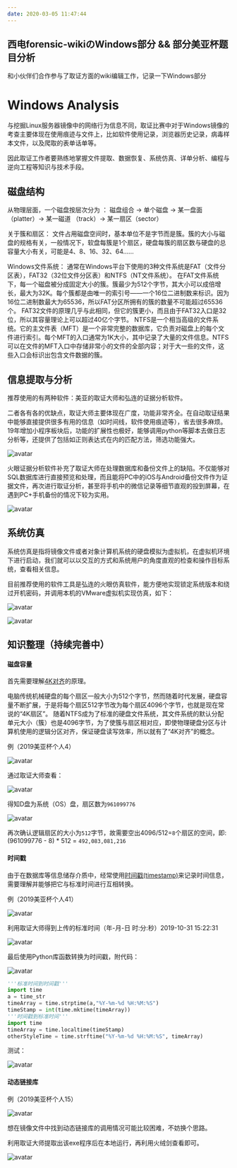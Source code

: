 ```yaml
---
date: 2020-03-05 11:47:44
---
```

## 西电forensic-wikiのWindows部分 && 部分美亚杯题目分析

和小伙伴们合作参与了取证方面的wiki编辑工作，记录一下Windows部分
<!-- more -->
# Windows Analysis

与挖掘Linux服务器镜像中的网络行为信息不同，取证比赛中对于Windows镜像的考查主要体现在使用痕迹与文件上，比如软件使用记录，浏览器历史记录，病毒样本文件，以及爬取的表单话单等。

因此取证工作者要熟练地掌握文件提取、数据恢复、系统仿真、详单分析、编程与逆向工程等知识与技术手段。

## 磁盘结构

从物理层面，一个磁盘按层次分为 ：
磁盘组合 → 单个磁盘 → 某一盘面 （platter）→ 某一磁道 （track）→ 某一扇区（sector）

关于簇和扇区：
文件占用磁盘空间时，基本单位不是字节而是簇。簇的大小与磁盘的规格有关，一般情况下，软盘每簇是1个扇区，硬盘每簇的扇区数与硬盘的总容量大小有关，可能是4、8、16、32、64……

Windows文件系统：
通常在Windows平台下使用的3种文件系统是FAT（文件分区表），FAT32（32位文件分区表）和NTFS（NT文件系统）。
在FAT文件系统下，每一个磁盘被分成固定大小的簇。簇最少为512个字节，其大小可以成倍增长，最大为32K。每个簇都是由唯一的索引号——一个16位二进制数来标识。因为16位二进制数最大为65536，所以FAT分区所拥有的簇的数量不可能超过65536个。
FAT32文件的原理几乎与此相同，但它的簇更小，而且由于FAT32入口是32位，所以其容量理论上可以超过40亿个字节。
NTFS是一个相当高级的文件系统。它的主文件表（MFT）是一个非常完整的数据库，它负责对磁盘上的每个文件进行索引。每个MFT的入口通常为1K大小，其中记录了大量的文件信息。NTFS可以在文件的MFT入口中存储非常小的文件的全部内容；对于大一些的文件，这些入口会标识出包含文件数据的簇。

## 信息提取与分析

推荐使用的有两种软件：美亚的取证大师和弘连的证据分析软件。

二者各有各的优缺点，取证大师主要体现在广度，功能非常齐全。在自动取证结果中能够直接提供很多有用的信息（如时间线，软件使用痕迹等），省去很多麻烦。19年增加小程序板块后，功能的扩展性也极好，能够调用python等脚本去做日志分析等，还提供了包括如正则表达式在内的匹配方法，筛选功能强大。

![avatar](https://k1ng0fic3.github.io/images/wiki3.png)

火眼证据分析软件补充了取证大师在处理数据库和备份文件上的缺陷。不仅能够对SQL数据库进行直接预览和处理，而且能将PC中的iOS与Android备份文件作为证据文件，再次进行取证分析，甚至将手机中的微信记录等细节直观的投到屏幕，在遇到PC+手机备份的情况下较为实用。

![avatar](https://k1ng0fic3.github.io/images/wiki4.png)

## 系统仿真

系统仿真是指将镜像文件或者对象计算机系统的硬盘模拟为虚拟机，在虚拟机环境下进行启动，我们就可以以交互的方式和系统用户的角度直观的检查和操作目标系统，查看相关信息。

目前推荐使用的软件工具是弘连的火眼仿真软件，能方便地实现锁定系统版本和绕过开机密码，并调用本机的VMware虚拟机实现仿真，如下：

![avatar](https://k1ng0fic3.github.io/images/wiki1.png)

![avatar](https://k1ng0fic3.github.io/images/wiki2.png)

## 知识整理（持续完善中）

#### 磁盘容量

首先需要理解[4K对齐](https://baike.baidu.com/item/4K%E5%AF%B9%E9%BD%90/3778627?fr=aladdin)的原理。

电脑传统机械硬盘的每个扇区一般大小为512个字节，然而随着时代发展，硬盘容量不断扩展，于是将每个扇区512字节改为每个扇区4096个字节，也就是现在常说的“4K扇区”。
随着NTFS成为了标准的硬盘文件系统，其文件系统的默认分配单元大小（簇）也是4096字节，为了使簇与扇区相对应，即使物理硬盘分区与计算机使用的逻辑分区对齐，保证硬盘读写效率，所以就有了“4K对齐”的概念。

例（2019美亚杯个人4）

![avatar](https://k1ng0fic3.github.io/images/wiki5.png)

通过取证大师查看：

![avatar](https://k1ng0fic3.github.io/images/wiki6.png)

得知D盘为系统（OS）盘，扇区数为```961099776```

![avatar](https://k1ng0fic3.github.io/images/wiki7.png)

再次确认逻辑扇区的大小为```512```字节，故需要空出4096/512=```8```个扇区的空间，即:
(961099776 - 8) * 512  = ```492,083,081,216```

#### 时间戳

由于在数据库等信息储存介质中，经常使用[时间戳(timestamp)](https://baike.baidu.com/item/%E6%97%B6%E9%97%B4%E6%88%B3)来记录时间信息，需要理解并能够把它与标准时间进行互相转换。

例（2019美亚杯个人41）

![avatar](https://k1ng0fic3.github.io/images/wiki8.png)

利用取证大师得到上传的标准时间（年-月-日 时:分:秒）2019-10-31 15:22:31

![avatar](https://k1ng0fic3.github.io/images/wiki11.png)

最后使用Python库函数转换为时间戳，附代码：

![avatar](https://k1ng0fic3.github.io/images/wiki9.png)

```python
'''标准时间到时间戳'''
import time
a = time_str
timeArray = time.strptime(a,"%Y-%m-%d %H:%M:%S") 
timeStamp = int(time.mktime(timeArray))
'''时间戳到标准时间'''
import time
timeArray = time.localtime(timeStamp)
otherStyleTime = time.strftime("%Y-%m-%d %H:%M:%S", timeArray)
```
测试：

![avatar](https://k1ng0fic3.github.io/images/wiki10.png)

#### 动态链接库

例（2019美亚杯个人15）

![avatar](https://k1ng0fic3.github.io/images/wiki12.png)

想在镜像文件中找到动态链接库的调用情况可能比较困难，不妨换个思路。

利用取证大师提取出该exe程序后在本地运行，再利用火绒剑查看即可。

![avatar](https://k1ng0fic3.github.io/images/wiki13.png)